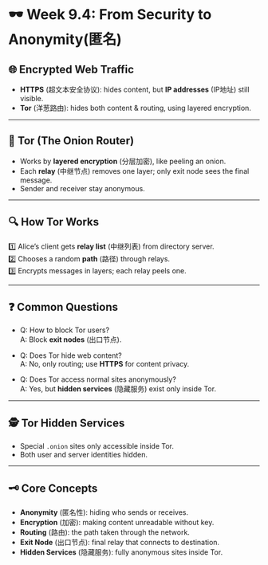 # 🕶️ Week 9.4: From Security to Anonymity(匿名)

## 🌐 Encrypted Web Traffic
- **HTTPS** (超文本安全协议): hides content, but **IP addresses** (IP地址) still visible.
- **Tor** (洋葱路由): hides both content & routing, using layered encryption.

---

## 🧅 Tor (The Onion Router)
- Works by **layered encryption** (分层加密), like peeling an onion.
- Each **relay** (中继节点) removes one layer; only exit node sees the final message.
- Sender and receiver stay anonymous.

---

## 🔍 How Tor Works
1️⃣ Alice’s client gets **relay list** (中继列表) from directory server.  
2️⃣ Chooses a random **path** (路径) through relays.  
3️⃣ Encrypts messages in layers; each relay peels one.

---

## ❓ Common Questions
- Q: How to block Tor users?  
  A: Block **exit nodes** (出口节点).

- Q: Does Tor hide web content?  
  A: No, only routing; use **HTTPS** for content privacy.

- Q: Does Tor access normal sites anonymously?  
  A: Yes, but **hidden services** (隐藏服务) exist only inside Tor.

---

## 🕵️ Tor Hidden Services
- Special `.onion` sites only accessible inside Tor.
- Both user and server identities hidden.

---

## 🗝️ Core Concepts
- **Anonymity** (匿名性): hiding who sends or receives.
- **Encryption** (加密): making content unreadable without key.
- **Routing** (路由): the path taken through the network.
- **Exit Node** (出口节点): final relay that connects to destination.
- **Hidden Services** (隐藏服务): fully anonymous sites inside Tor.

